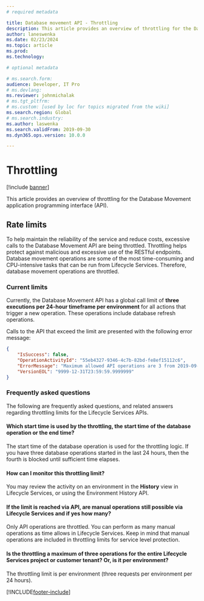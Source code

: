 ```yaml
---
# required metadata

title: Database movement API - Throttling
description: This article provides an overview of throttling for the Database Movement application programming interface (API).
author: laneswenka
ms.date: 02/23/2024
ms.topic: article
ms.prod: 
ms.technology: 

# optional metadata

# ms.search.form: 
audience: Developer, IT Pro
# ms.devlang: 
ms.reviewer: johnmichalak
# ms.tgt_pltfrm: 
# ms.custom: [used by loc for topics migrated from the wiki]
ms.search.region: Global
# ms.search.industry: 
ms.author: laswenka
ms.search.validFrom: 2019-09-30
ms.dyn365.ops.version: 10.0.0

---
```


# Throttling

[!include [banner](../../includes/banner.md)]

This article provides an overview of throttling for the Database Movement application programming interface (API).

## Rate limits

To help maintain the reliability of the service and reduce costs, excessive calls to the Database Movement API are being throttled. Throttling helps protect against malicious and excessive use of the RESTful endpoints. Database movement operations are some of the most time-consuming and CPU-intensive tasks that can be run from Lifecycle Services. Therefore, database movement operations are throttled.

### Current limits

Currently, the Database Movement API has a global call limit of **three executions per 24-hour timeframe per environment** for all actions that trigger a new operation. These operations include database refresh operations.

Calls to the API that exceed the limit are presented with the following error message:

```json
{
    "IsSuccess": false,
    "OperationActivityId": "55eb4327-9346-4c7b-82bd-fe8ef15112c6",
    "ErrorMessage": "Maximum allowed API operations are 3 from 2019-09-30T04:01:01.9999999",
    "VersionEOL": "9999-12-31T23:59:59.9999999"
}
```

### Frequently asked questions

The following are frequently asked questions, and related answers regarding throttling limits for the Lifecycle Services APIs.

#### Which start time is used by the throttling, the start time of the database operation or the end time?
The start time of the database operation is used for the throttling logic. If you have three database operations started in the last 24 hours, then the fourth is blocked until sufficient time elapses.

#### How can I monitor this throttling limit?
You may review the activity on an environment in the **History** view in Lifecycle Services, or using the Environment History API. 

#### If the limit is reached via API, are manual operations still possible via Lifecycle Services and if yes how many?
Only API operations are throttled. You can perform as many manual operations as time allows in Lifecycle Services. Keep in mind that manual operations are included in throttling limits for service level protection.

#### Is the throttling a maximum of three operations for the entire Lifecycle Services project or customer tenant?  Or, is it per environment?
The throttling limit is per environment (three requests per environment per 24 hours).

[!INCLUDE[footer-include](../../../../includes/footer-banner.md)]
